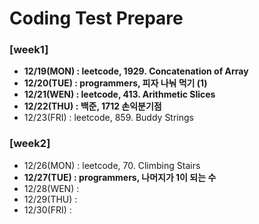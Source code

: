 # Coding Test Prepare
### [week1]
  - **12/19(MON) : leetcode, 1929. Concatenation of Array**
  - **12/20(TUE) : programmers, 피자 나눠 먹기 (1)**
  - **12/21(WEN) : leetcode, 413. Arithmetic Slices**
  - **12/22(THU) : 백준, 1712 손익분기점**
  - 12/23(FRI) : leetcode, 859. Buddy Strings

### [week2]
  - 12/26(MON) : leetcode, 70. Climbing Stairs
  - **12/27(TUE) : programmers, 나머지가 1이 되는 수**
  - 12/28(WEN) : 
  - 12/29(THU) : 
  - 12/30(FRI) : 
